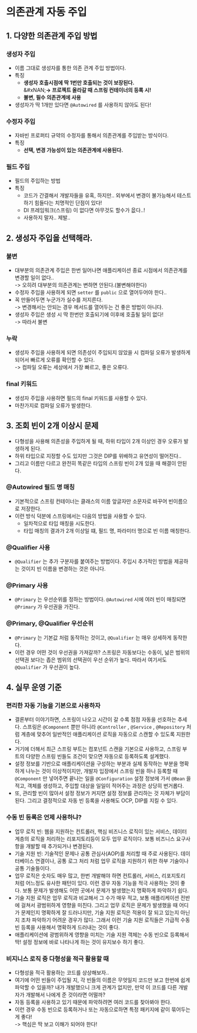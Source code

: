 # 의존관계 자동 주입

## 1. 다양한 의존관계 주입 방법

### 생성자 주입

* 이름 그대로 생성자를 통한 의존 관계 주입 방법이다.
* 특징
  * **생성자 호출시점에 딱 1번만 호출되는 것이 보장된다.**\
    &#xNAN;**-> 프로젝트 올라갈 때 스프링 컨테이너의 등록 시!**
  * **불변, 필수 의존관계에 사용**
* 생성자가 딱 1개만 있다면 `@Autowired` 를 사용하지 않아도 된다!

### 수정자 주입

* 자바빈 프로퍼티 규약의 수정자를 통해서 의존관계를 주입받는 방식이다.
* 특징
  * **선택, 변경 가능성이 있는 의존관계에 사용된다.**

### **필드 주입**

* 필드의 주입하는 방법
* 특징
  * 코드가 간결해서 개발자들을 유혹, 하지만.. 외부에서 변경이 불가능해서 테스트하기 힘들다는 치명적인 단점이 있다!
  * DI 프레임워크(스프링) 이 없다면 아무것도 할수가 읎다..!
  * 사용하지 말자.. 제발..

## 2. 생성자 주입을 선택해라.

### 불변

* 대부분의 의존관계 주입은 한번 일어나면 애플리케이션 종료 시점에서 의존관계를 변경할 일이 없다..\
  -> 오히려 대부분의 의존관계는 변하면 안된다.(불변해야한다)
* 수정자 주입을 사용하게 되면 `setter` 를 `public` 으로 열어두어야 한다..
* 꼭 만들어두면 누군가가 실수를 저지른다.\
  -> 변경해서는 안되는 경우 메서드를 열어두는 건 좋은 방법이 아니다.
* 생성자 주입은 생성 시 딱 한번만 호출되기에 이후에 호출될 일이 없다!\
  -> 따라서 불변

### 누락

* 생성자 주입을 사용하게 되면 의존성이 주입되지 않았을 시 컴파일 오류가 발생하게 되어서 빠르게 오류를 확인할 수 있다.\
  -> 컴파일 오류는 세상에서 가장 빠르고, 좋은 오류다.

### final 키워드

* 생성자 주입을 사용하면 필드의 final 키워드를 사용할 수 있다.
* 마찬가지로 컴파일 오류가 발생한다.

## 3. 조회 빈이 2개 이상시 문제

* 다형성을 사용해 의존성을 주입하게 될 때, 하위 타입이 2개 이상인 경우 오류가 발생하게 된다.
* 하위 타입으로 지정할 수도 있지만 그것은 DIP를 위배하고 유연성이 떨어진다..
* 그리고 이름만 다르고 완전히 똑같은 타입의 스프링 빈이 2개 있을 때 해결이 안된다.

### @Autowired 필드 명 매칭

* 기본적으로 스프링 컨테이너는 클래스의 이름 앞글자만 소문자로 바꾸어 빈이름으로 저장한다.
* 이런 방식 덕분에 스프링에서는 다음의 방법을 사용할 수 있다.
  * 일차적으로 타입 매칭을 시도한다.
  * 타입 매칭의 결과가 2개 이상일 떄, 필드 명, 파라미터 명으로 빈 이름 매칭한다.

### @Qualifier 사용

* `@Qualifier` 는 추가 구분자를 붙여주는 방법이다. 주입시 추가적인 방법을 제공하는 것이지 빈 이름을 변경하는 것은 아니다.

### @Primary 사용

* `@Primary` 는 우선순위를 정하는 방법이다. `@Autowired` 시에 여러 빈이 매칭되면 `@Primary` 가 우선권을 가진다.

### @Primary, @Qualifier 우선순위

* `@Primary` 는 기본값 처럼 동작하는 것이고, `@Qualifier` 는 매우 상세하게 동작한다.&#x20;
* 이런 경우 어떤 것이 우선권을 가져갈까? 스프링은 자동보다는 수동이, 넒은 범위의 선택권 보다는 좁은 범위의 선택권이 우선 순위가 높다. 따라서 여기서도 `@Qualifier` 가 우선권이 높다.

## 4. 실무 운영 기준

### 편리한 자동 기능을 기본으로 사용하자

* 결론부터 이야기하면, 스프링이 나오고 시간이 갈 수록 점점 자동을 선호하는 추세다. 스프링은 `@Component` 뿐만 아니라 `@Controller` , `@Service` , `@Repository` 처럼 계층에 맞추어 일반적인 애플리케이션 로직을 자동으로 스캔할 수 있도록 지원한다.&#x20;
* 거기에 더해서 최근 스프링 부트는 컴포넌트 스캔을 기본으로 사용하고, 스프링 부트의 다양한 스프링 빈들도 조건이 맞으면 자동으로 등록하도록 설계했다.
* 설정 정보를 기반으로 애플리케이션을 구성하는 부분과 실제 동작하는 부분을 명확하게 나누는 것이 이상적이지만, 개발자 입장에서 스프링 빈을 하나 등록할 때 `@Component` 만 넣어주면 끝나는 일을 `@Configuration` 설정 정보에 가서 `@Bean` 을 적고, 객체를 생성하고, 주입할 대상을 일일이 적어주는 과정은 상당히 번거롭다.
* 또, 관리할 빈이 많아서 설정 정보가 커지면 설정 정보를 관리하는 것 자체가 부담이 된다. 그리고 결정적으로 자동 빈 등록을 사용해도 OCP, DIP를 지킬 수 있다.

### 수동 빈 등록은 언제 사용하냐?

* 업무 로직 빈: 웹을 지원하는 컨트롤러, 핵심 비즈니스 로직이 있는 서비스, 데이터 계층의 로직을 처리하는 리포지토리등이 모두 업무 로직이다. 보통 비즈니스 요구사항을 개발할 때 추가되거나 변경된다.
* 기술 지원 빈: 기술적인 문제나 공통 관심사(AOP)를 처리할 때 주로 사용된다. 데이터베이스 연결이나, 공통 로그 처리 처럼 업무 로직을 지원하기 위한 하부 기술이나 공통 기술들이다.
* 업무 로직은 숫자도 매우 많고, 한번 개발해야 하면 컨트롤러, 서비스, 리포지토리 처럼 어느정도 유사한 패턴이 있다. 이런 경우 자동 기능을 적극 사용하는 것이 좋다. 보통 문제가 발생해도 어떤 곳에서 문제가 발생했는지 명확하게 파악하기 쉽다.
* 기술 지원 로직은 업무 로직과 비교해서 그 수가 매우 적고, 보통 애플리케이션 전반에 걸쳐서 광범위하게 영향을 미친다. 그리고 업무 로직은 문제가 발생했을 때 어디가 문제인지 명확하게 잘 드러나지만, 기술 지원 로직은 적용이 잘 되고 있는지 아닌지 조차 파악하기 어려운 경우가 많다. 그래서 이런 기술 지원 로직들은 가급적 수동 빈 등록을 사용해서 명확하게 드러내는 것이 좋다.
* 애플리케이션에 광범위하게 영향을 미치는 기술 지원 객체는 수동 빈으로 등록해서 딱! 설정 정보에 바로 나타나게 하는 것이 유지보수 하기 좋다.

### 비지니스 로직 중 다형성을 적극 활용할 때

* 다형성을 적극 활용하는 코드를 상상해보자..
* 여기에 어떤 빈들이 주입될 지, 각 빈들의 이름은 무엇일지 코드만 보고 한번에 쉽게 파악할 수 있을까? 내가 개발했으니 크게 관계가 없지만, 만약 이 코드를 다른 개발자가 개발해서 나에게 준 것이라면 어떨까?
* 자동 등록을 사용하고 있기 때문에 파악하려면 여러 코드를 찾아봐야 한다.
* 이런 경우 수동 빈으로 등록하거나 또는 자동으로하면 특정 패키지에 같이 묶어두는게 좋다!\
  -> 핵심은 딱 보고 이해가 되어야 한다!
